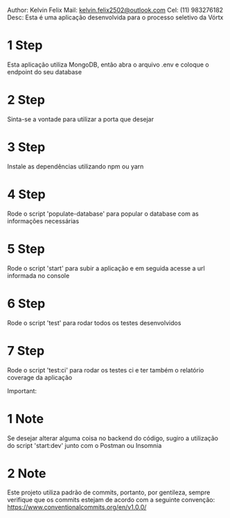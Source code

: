 Author: Kelvin Felix
Mail: kelvin.felix2502@outlook.com
Cel: (11) 983276182
Desc: Esta é uma aplicação desenvolvida para o processo seletivo da Vórtx

# 1 Step
Esta aplicação utiliza MongoDB, então abra o arquivo .env e coloque o endpoint do seu database

# 2 Step
Sinta-se a vontade para utilizar a porta que desejar

# 3 Step
Instale as dependências utilizando npm ou yarn

# 4 Step
Rode o script 'populate-database' para popular o database com as informações necessárias

# 5 Step
Rode o script 'start' para subir a aplicação e em seguida acesse a url informada no console

# 6 Step
Rode o script 'test' para rodar todos os testes desenvolvidos

# 7 Step 
Rode o script 'test:ci' para rodar os testes ci e ter também o relatório coverage da aplicação

Important:

# 1 Note
Se desejar alterar alguma coisa no backend do código, sugiro a utilização do script 'start:dev' junto com o Postman ou Insomnia

# 2 Note
Este projeto utiliza padrão de commits, portanto, por gentileza, sempre verifique que os commits estejam de acordo com a seguinte convenção:
https://www.conventionalcommits.org/en/v1.0.0/